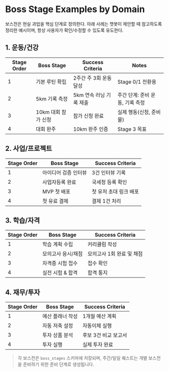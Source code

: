 # Boss Stage Examples by Domain

보스전은 현실 과업을 핵심 단계로 정의한다. 아래 사례는 챗봇이 제안할 때 참고하도록 정리한 예시이며,
항상 사용자가 확인/수정할 수 있도록 유도한다.

## 1. 운동/건강
| Stage Order | Boss Stage | Success Criteria | Notes |
| --- | --- | --- | --- |
| 1 | 기본 루틴 확립 | 2주간 주 3회 운동 달성 | Stage 0/1 전환용 |
| 2 | 5km 기록 측정 | 5km 연속 러닝 기록 제출 | 주간 단계: 준비 운동, 기록 측정 |
| 3 | 10km 대회 참가 신청 | 참가 신청 완료 | 실제 행동(신청, 준비물)|
| 4 | 대회 완주 | 10km 완주 인증 | Stage 3 목표 |

## 2. 사업/프로젝트
| Stage Order | Boss Stage | Success Criteria |
| --- | --- | --- |
| 1 | 아이디어 검증 인터뷰 | 3건 인터뷰 기록 | 실사용자 피드백 확보 |
| 2 | 사업자등록 완료 | 국세청 등록 확인 | 서류 준비 → 제출 |
| 3 | MVP 첫 배포 | 첫 유저 초대 링크 배포 | 보완 퀘스트 포함 |
| 4 | 첫 유료 결제 | 결제 1건 처리 | Stage 3 돌파 |

## 3. 학습/자격
| Stage Order | Boss Stage | Success Criteria |
| --- | --- | --- |
| 1 | 학습 계획 수립 | 커리큘럼 작성 | Stage 0~1 |
| 2 | 모의고사 응시/채점 | 모의고사 1회 완료 및 채점 | 중간 검증 |
| 3 | 자격증 시험 접수 | 접수 확인 | 행정 과업 |
| 4 | 실전 시험 & 합격 | 합격 통지 | Stage 3 |

## 4. 재무/투자
| Stage Order | Boss Stage | Success Criteria |
| --- | --- | --- |
| 1 | 예산 플래너 작성 | 1개월 예산 계획 | 준비 단계 |
| 2 | 자동 저축 설정 | 자동이체 실행 | 실행 과업 |
| 3 | 투자 상품 분석 | 후보 3건 비교 보고서 | 학습 단계 |
| 4 | 투자 실행 | 실제 투자 완료 | Stage 3 |

> 각 보스전은 `boss_stages` 스키마에 저장되며, 주간/일일 퀘스트는 개별 보스전을 준비하기 위한 준비 단계로 생성됩니다.
